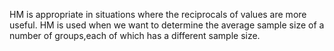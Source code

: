 HM is appropriate in situations where the reciprocals of values are more useful. 
HM is used when we want to determine the average sample size of a number of groups,each of which has a different sample size.
